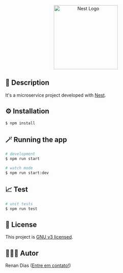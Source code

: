 <p align="center">
  <a href="http://nestjs.com/" target="blank"><img src="https://nestjs.com/img/logo-small.svg" width="200" alt="Nest Logo" /></a>
</p>

## 📜 Description
It's a microservice project developed with [Nest](https://github.com/nestjs/nest).

## ⚙️ Installation

```bash
$ npm install
```

## 🪄 Running the app

```bash
# development
$ npm run start

# watch mode
$ npm run start:dev
```

## 📈 Test

```bash
# unit tests
$ npm run test
```

## 🔖 License

This project is [GNU v3 licensed](LICENSE).

## 👨🏻‍💻 Autor

Renan Dias ([Entre em contato!](https://www.linkedin.com/in/renan-dias-faria-54a599190/))
